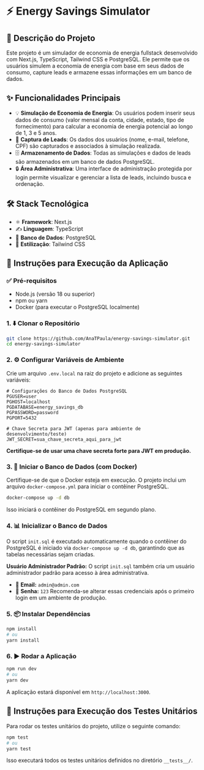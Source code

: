 # ⚡ Energy Savings Simulator

## 📝 Descrição do Projeto
Este projeto é um simulador de economia de energia fullstack desenvolvido com Next.js, TypeScript, Tailwind CSS e PostgreSQL. Ele permite que os usuários simulem a economia de energia com base em seus dados de consumo, capture leads e armazene essas informações em um banco de dados.

## ✨ Funcionalidades Principais
- 💡 **Simulação de Economia de Energia**: Os usuários podem inserir seus dados de consumo (valor mensal da conta, cidade, estado, tipo de fornecimento) para calcular a economia de energia potencial ao longo de 1, 3 e 5 anos.
- 👥 **Captura de Leads**: Os dados dos usuários (nome, e-mail, telefone, CPF) são capturados e associados à simulação realizada.
- 🗄️ **Armazenamento de Dados**: Todas as simulações e dados de leads são armazenados em um banco de dados PostgreSQL.
- 🔒 **Área Administrativa**: Uma interface de administração protegida por login permite visualizar e gerenciar a lista de leads, incluindo busca e ordenação.

## 🛠️ Stack Tecnológica
- ⚛️ **Framework**: Next.js
- ✍️ **Linguagem**: TypeScript
- 🐘 **Banco de Dados**: PostgreSQL
- 🎨 **Estilização**: Tailwind CSS

## 🚀 Instruções para Execução da Aplicação

### ✅ Pré-requisitos
- Node.js (versão 18 ou superior)
- npm ou yarn
- Docker (para executar o PostgreSQL localmente)

### 1. ⬇️ Clonar o Repositório
```bash
git clone https://github.com/AnaTPaula/energy-savings-simulator.git
cd energy-savings-simulator
```

### 2. ⚙️ Configurar Variáveis de Ambiente
Crie um arquivo `.env.local` na raiz do projeto e adicione as seguintes variáveis:

```
# Configurações do Banco de Dados PostgreSQL
PGUSER=user
PGHOST=localhost
PGDATABASE=energy_savings_db
PGPASSWORD=password
PGPORT=5432

# Chave Secreta para JWT (apenas para ambiente de desenvolvimento/teste)
JWT_SECRET=sua_chave_secreta_aqui_para_jwt
```
**Certifique-se de usar uma chave secreta forte para JWT em produção.**

### 3. 🐳 Iniciar o Banco de Dados (com Docker)
Certifique-se de que o Docker esteja em execução. O projeto inclui um arquivo `docker-compose.yml` para iniciar o contêiner PostgreSQL.
```bash
docker-compose up -d db
```
Isso iniciará o contêiner do PostgreSQL em segundo plano.

### 4. 📊 Inicializar o Banco de Dados
O script `init.sql` é executado automaticamente quando o contêiner do PostgreSQL é iniciado via `docker-compose up -d db`, garantindo que as tabelas necessárias sejam criadas.

**Usuário Administrador Padrão:** O script `init.sql` também cria um usuário administrador padrão para acesso à área administrativa.
- 📧 **Email:** `admin@admin.com`
- 🔑 **Senha:** `123`
Recomenda-se alterar essas credenciais após o primeiro login em um ambiente de produção.

### 5. 📦 Instalar Dependências
```bash
npm install
# ou
yarn install
```

### 6. ▶️ Rodar a Aplicação
```bash
npm run dev
# ou
yarn dev
```
A aplicação estará disponível em `http://localhost:3000`.

## 🧪 Instruções para Execução dos Testes Unitários

Para rodar os testes unitários do projeto, utilize o seguinte comando:

```bash
npm test
# ou
yarn test
```
Isso executará todos os testes unitários definidos no diretório `__tests__/`.